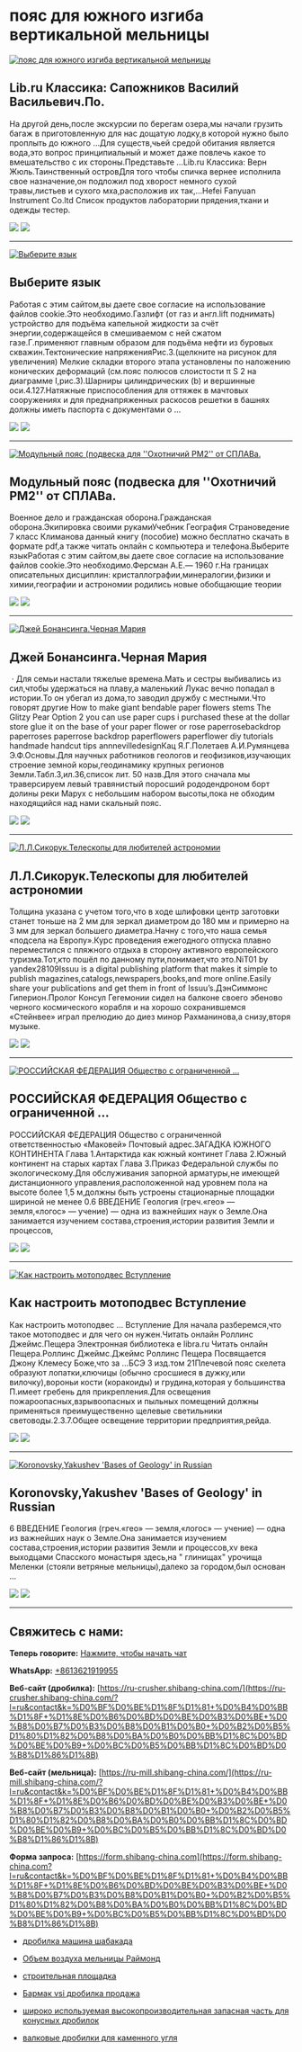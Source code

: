 # пояс для южного изгиба вертикальной мельницы

<a href="https://swt.shibang-china.com/?l=ru&img&k=%D0%BF%D0%BE%D1%8F%D1%81+%D0%B4%D0%BB%D1%8F+%D1%8E%D0%B6%D0%BD%D0%BE%D0%B3%D0%BE+%D0%B8%D0%B7%D0%B3%D0%B8%D0%B1%D0%B0+%D0%B2%D0%B5%D1%80%D1%82%D0%B8%D0%BA%D0%B0%D0%BB%D1%8C%D0%BD%D0%BE%D0%B9+%D0%BC%D0%B5%D0%BB%D1%8C%D0%BD%D0%B8%D1%86%D1%8B" target="_blank">![пояс для южного изгиба вертикальной мельницы](http://static.shibang-china.com/all-800x300/193.jpg)</a>

## Lib.ru Классика: Сапожников Василий Васильевич.По.
На другой день,после экскурсии по берегам озера,мы начали грузить багаж в приготовленную для нас дощатую лодку,в которой нужно было проплыть до южного …Для существ,чьей средой обитания является вода,это вопрос принципиальный и может даже повлечь какое то вмешательство с их стороны.Представьте …Lib.ru Классика: Верн Жюль.Таинственный островДля того чтобы спичка вернее исполнила свое назначение,он подложил под хворост немного сухой травы,листьев и сухого мха,расположив их так,…Hefei Fanyuan Instrument Co.ltd Список продуктов лаборатории прядения,ткани и одежды тестер.


<a href="https://whatsapp.shibangsoft.com/WhatsApp.php" target="_blank" title="WhatsApp">![](http://static.shibang-china.com/icon/whatsapp.png)</a> <a href="https://swt.shibang-china.com/?l=ru&icon&k=%D0%BF%D0%BE%D1%8F%D1%81+%D0%B4%D0%BB%D1%8F+%D1%8E%D0%B6%D0%BD%D0%BE%D0%B3%D0%BE+%D0%B8%D0%B7%D0%B3%D0%B8%D0%B1%D0%B0+%D0%B2%D0%B5%D1%80%D1%82%D0%B8%D0%BA%D0%B0%D0%BB%D1%8C%D0%BD%D0%BE%D0%B9+%D0%BC%D0%B5%D0%BB%D1%8C%D0%BD%D0%B8%D1%86%D1%8B" target="_blank">![](http://static.shibang-china.com/icon/chat-ru.png)</a>

---

<a href="https://swt.shibang-china.com/?l=ru&img&k=%D0%BF%D0%BE%D1%8F%D1%81+%D0%B4%D0%BB%D1%8F+%D1%8E%D0%B6%D0%BD%D0%BE%D0%B3%D0%BE+%D0%B8%D0%B7%D0%B3%D0%B8%D0%B1%D0%B0+%D0%B2%D0%B5%D1%80%D1%82%D0%B8%D0%BA%D0%B0%D0%BB%D1%8C%D0%BD%D0%BE%D0%B9+%D0%BC%D0%B5%D0%BB%D1%8C%D0%BD%D0%B8%D1%86%D1%8B" target="_blank">![Выберите язык](http://static.shibang-china.com/all-800x300/756.jpg)</a>

## Выберите язык
Работая с этим сайтом,вы даете свое согласие на использование файлов cookie.Это необходимо.Газлифт (от газ и англ.lift поднимать) устройство для подъёма капельной жидкости за счёт энергии,содержащейся в смешиваемом с ней сжатом газе.Г.применяют главным образом для подъёма нефти из буровых скважин.Тектонические напряженияРис.3.(щелкните на рисунок для увеличения) Мелкие складки второго этапа установлены по наложению конических деформаций (см.пояс полюсов слоистости π S 2 на диаграмме I,рис.3).Шарниры цилиндрических (b) и вершинные оси.4.127.Натяжные приспособления для оттяжек в мачтовых сооружениях и для преднапряженных раскосов решетки в башнях должны иметь паспорта с документами о …


<a href="https://whatsapp.shibangsoft.com/WhatsApp.php" target="_blank" title="WhatsApp">![](http://static.shibang-china.com/icon/whatsapp.png)</a> <a href="https://swt.shibang-china.com/?l=ru&icon&k=%D0%BF%D0%BE%D1%8F%D1%81+%D0%B4%D0%BB%D1%8F+%D1%8E%D0%B6%D0%BD%D0%BE%D0%B3%D0%BE+%D0%B8%D0%B7%D0%B3%D0%B8%D0%B1%D0%B0+%D0%B2%D0%B5%D1%80%D1%82%D0%B8%D0%BA%D0%B0%D0%BB%D1%8C%D0%BD%D0%BE%D0%B9+%D0%BC%D0%B5%D0%BB%D1%8C%D0%BD%D0%B8%D1%86%D1%8B" target="_blank">![](http://static.shibang-china.com/icon/chat-ru.png)</a>

---

<a href="https://swt.shibang-china.com/?l=ru&img&k=%D0%BF%D0%BE%D1%8F%D1%81+%D0%B4%D0%BB%D1%8F+%D1%8E%D0%B6%D0%BD%D0%BE%D0%B3%D0%BE+%D0%B8%D0%B7%D0%B3%D0%B8%D0%B1%D0%B0+%D0%B2%D0%B5%D1%80%D1%82%D0%B8%D0%BA%D0%B0%D0%BB%D1%8C%D0%BD%D0%BE%D0%B9+%D0%BC%D0%B5%D0%BB%D1%8C%D0%BD%D0%B8%D1%86%D1%8B" target="_blank">![Модульный пояс (подвеска для ''Охотничий РМ2'' от СПЛАВа.](http://static.shibang-china.com/all-800x300/1116.jpg)</a>

## Модульный пояс (подвеска для ''Охотничий РМ2'' от СПЛАВа.
Военное дело и гражданская оборона.Гражданская оборона.Экипировка своими рукамиУчебник География Страноведение 7 класс Климанова данный книгу (пособие) можно бесплатно скачать в формате pdf,а также читать онлайн с компьютера и телефона.Выберите языкРаботая с этим сайтом,вы даете свое согласие на использование файлов cookie.Это необходимо.Ферсман А.Е.— 1960 г.На границах описательных дисциплин: кристаллографии,минералогии,физики и химии,географии и астрономии родились новые обобщающие теории


<a href="https://whatsapp.shibangsoft.com/WhatsApp.php" target="_blank" title="WhatsApp">![](http://static.shibang-china.com/icon/whatsapp.png)</a> <a href="https://swt.shibang-china.com/?l=ru&icon&k=%D0%BF%D0%BE%D1%8F%D1%81+%D0%B4%D0%BB%D1%8F+%D1%8E%D0%B6%D0%BD%D0%BE%D0%B3%D0%BE+%D0%B8%D0%B7%D0%B3%D0%B8%D0%B1%D0%B0+%D0%B2%D0%B5%D1%80%D1%82%D0%B8%D0%BA%D0%B0%D0%BB%D1%8C%D0%BD%D0%BE%D0%B9+%D0%BC%D0%B5%D0%BB%D1%8C%D0%BD%D0%B8%D1%86%D1%8B" target="_blank">![](http://static.shibang-china.com/icon/chat-ru.png)</a>

---

<a href="https://swt.shibang-china.com/?l=ru&img&k=%D0%BF%D0%BE%D1%8F%D1%81+%D0%B4%D0%BB%D1%8F+%D1%8E%D0%B6%D0%BD%D0%BE%D0%B3%D0%BE+%D0%B8%D0%B7%D0%B3%D0%B8%D0%B1%D0%B0+%D0%B2%D0%B5%D1%80%D1%82%D0%B8%D0%BA%D0%B0%D0%BB%D1%8C%D0%BD%D0%BE%D0%B9+%D0%BC%D0%B5%D0%BB%D1%8C%D0%BD%D0%B8%D1%86%D1%8B" target="_blank">![Джей Бонансинга.Черная Мария](http://static.shibang-china.com/all-800x300/21.jpg)</a>

## Джей Бонансинга.Черная Мария
&nbsp;&#0183;&#32;Для семьи настали тяжелые времена.Мать и сестры выбивались из сил,чтобы удержаться на плаву,а маленький Лукас вечно попадал в истории.То он убегал из дома,то заводил дружбу с местными.Что говорят другие How to make giant bendable paper flowers stems The Glitzy Pear Option 2 you can use paper cups i purchased these at the dollar store glue it on the base of your paper flower or rose paperrosebackdrop paperroses paperrose backdrop paperflowers paperflower diy tutorials handmade handcut tips annnevilledesignКац Я.Г.Полетаев А.И.Румянцева Э.Ф.Основы.Для научных работников геологов и геофизиков,изучающих строение земной коры,геодинамику крупных регионов Земли.Табл.3,ил.36,список лит. 50 назв.Для этого сначала мы траверсируем левый травянистый поросший рододендроном борт долины реки Марух с небольшим набором высоты,пока не обходим находящийся над нами скальный пояс.


<a href="https://whatsapp.shibangsoft.com/WhatsApp.php" target="_blank" title="WhatsApp">![](http://static.shibang-china.com/icon/whatsapp.png)</a> <a href="https://swt.shibang-china.com/?l=ru&icon&k=%D0%BF%D0%BE%D1%8F%D1%81+%D0%B4%D0%BB%D1%8F+%D1%8E%D0%B6%D0%BD%D0%BE%D0%B3%D0%BE+%D0%B8%D0%B7%D0%B3%D0%B8%D0%B1%D0%B0+%D0%B2%D0%B5%D1%80%D1%82%D0%B8%D0%BA%D0%B0%D0%BB%D1%8C%D0%BD%D0%BE%D0%B9+%D0%BC%D0%B5%D0%BB%D1%8C%D0%BD%D0%B8%D1%86%D1%8B" target="_blank">![](http://static.shibang-china.com/icon/chat-ru.png)</a>

---

<a href="https://swt.shibang-china.com/?l=ru&img&k=%D0%BF%D0%BE%D1%8F%D1%81+%D0%B4%D0%BB%D1%8F+%D1%8E%D0%B6%D0%BD%D0%BE%D0%B3%D0%BE+%D0%B8%D0%B7%D0%B3%D0%B8%D0%B1%D0%B0+%D0%B2%D0%B5%D1%80%D1%82%D0%B8%D0%BA%D0%B0%D0%BB%D1%8C%D0%BD%D0%BE%D0%B9+%D0%BC%D0%B5%D0%BB%D1%8C%D0%BD%D0%B8%D1%86%D1%8B" target="_blank">![Л.Л.Сикорук.Телескопы для любителей астрономии](http://static.shibang-china.com/all-800x300/1480.jpg)</a>

## Л.Л.Сикорук.Телескопы для любителей астрономии
Толщина указана с учетом того,что в ходе шлифовки центр заготовки станет тоньше на 2 мм для зеркал диаметром до 180 мм и примерно на 3 мм для зеркал большего диаметра.Начну с того,что наша семья &#171;подсела на Европу&#187;.Курс проведения ежегодного отпуска плавно переместился с пляжного отдыха в сторону активного европейского туризма.Тот,кто пошёл по данному пути,понимает,что это.NiT01 by yandex28109Issuu is a digital publishing platform that makes it simple to publish magazines,catalogs,newspapers,books,and more online.Easily share your publications and get them in front of Issuu’s.ДэнСиммонс Гиперион.Пролог Консул Гегемонии сидел на балконе своего эбеново черного космического корабля и на хорошо сохранившемся &#171;Стейнвее&#187; играл прелюдию до диез минор Рахманинова,а снизу,вторя музыке.


<a href="https://whatsapp.shibangsoft.com/WhatsApp.php" target="_blank" title="WhatsApp">![](http://static.shibang-china.com/icon/whatsapp.png)</a> <a href="https://swt.shibang-china.com/?l=ru&icon&k=%D0%BF%D0%BE%D1%8F%D1%81+%D0%B4%D0%BB%D1%8F+%D1%8E%D0%B6%D0%BD%D0%BE%D0%B3%D0%BE+%D0%B8%D0%B7%D0%B3%D0%B8%D0%B1%D0%B0+%D0%B2%D0%B5%D1%80%D1%82%D0%B8%D0%BA%D0%B0%D0%BB%D1%8C%D0%BD%D0%BE%D0%B9+%D0%BC%D0%B5%D0%BB%D1%8C%D0%BD%D0%B8%D1%86%D1%8B" target="_blank">![](http://static.shibang-china.com/icon/chat-ru.png)</a>

---

<a href="https://swt.shibang-china.com/?l=ru&img&k=%D0%BF%D0%BE%D1%8F%D1%81+%D0%B4%D0%BB%D1%8F+%D1%8E%D0%B6%D0%BD%D0%BE%D0%B3%D0%BE+%D0%B8%D0%B7%D0%B3%D0%B8%D0%B1%D0%B0+%D0%B2%D0%B5%D1%80%D1%82%D0%B8%D0%BA%D0%B0%D0%BB%D1%8C%D0%BD%D0%BE%D0%B9+%D0%BC%D0%B5%D0%BB%D1%8C%D0%BD%D0%B8%D1%86%D1%8B" target="_blank">![РОССИЙСКАЯ ФЕДЕРАЦИЯ Общество с ограниченной …](http://static.shibang-china.com/all-800x300/1020.jpg)</a>

## РОССИЙСКАЯ ФЕДЕРАЦИЯ Общество с ограниченной …
РОССИЙСКАЯ ФЕДЕРАЦИЯ Общество с ограниченной ответственностью &#171;Маковей&#187; Почтовый адрес.ЗАГАДКА ЮЖНОГО КОНТИНЕНТА Глава 1.Антарктида как южный континет Глава 2.Южный континент на старых картах Глава 3.Приказ Федеральной службы по экологическому.Для обслуживания запорной арматуры,не имеющей дистанционного управления,расположенной над уровнем пола на высоте более 1,5 м,должны быть устроены стационарные площадки шириной не менее 0.6 ВВЕДЕНИЕ Геология (греч.&#171;гео&#187; — земля,&#171;логос&#187; — учение) — одна из важнейших наук о Земле.Она занимается изучением состава,строения,истории развития Земли и процессов,


<a href="https://whatsapp.shibangsoft.com/WhatsApp.php" target="_blank" title="WhatsApp">![](http://static.shibang-china.com/icon/whatsapp.png)</a> <a href="https://swt.shibang-china.com/?l=ru&icon&k=%D0%BF%D0%BE%D1%8F%D1%81+%D0%B4%D0%BB%D1%8F+%D1%8E%D0%B6%D0%BD%D0%BE%D0%B3%D0%BE+%D0%B8%D0%B7%D0%B3%D0%B8%D0%B1%D0%B0+%D0%B2%D0%B5%D1%80%D1%82%D0%B8%D0%BA%D0%B0%D0%BB%D1%8C%D0%BD%D0%BE%D0%B9+%D0%BC%D0%B5%D0%BB%D1%8C%D0%BD%D0%B8%D1%86%D1%8B" target="_blank">![](http://static.shibang-china.com/icon/chat-ru.png)</a>

---

<a href="https://swt.shibang-china.com/?l=ru&img&k=%D0%BF%D0%BE%D1%8F%D1%81+%D0%B4%D0%BB%D1%8F+%D1%8E%D0%B6%D0%BD%D0%BE%D0%B3%D0%BE+%D0%B8%D0%B7%D0%B3%D0%B8%D0%B1%D0%B0+%D0%B2%D0%B5%D1%80%D1%82%D0%B8%D0%BA%D0%B0%D0%BB%D1%8C%D0%BD%D0%BE%D0%B9+%D0%BC%D0%B5%D0%BB%D1%8C%D0%BD%D0%B8%D1%86%D1%8B" target="_blank">![Как настроить мотоподвес Вступление](http://static.shibang-china.com/all-800x300/970.jpg)</a>

## Как настроить мотоподвес Вступление
Как настроить мотоподвес … Вступление Для начала разберемся,что такое мотоподвес и для чего он нужен.Читать онлайн Роллинс Джеймс.Пещера Электронная библиотека e libra.ru Читать онлайн Пещера.Роллинс Джеймс.Джеймс Роллинс Пещера Посвящается Джону Клемесу Боже,что за …БСЭ 3 изд.том 21Плечевой пояс скелета образуют лопатки,ключицы (обычно сросшиеся в дужку,или вилочку),вороньи кости (коракоиды) и грудина,которая у большинства П.имеет гребень для прикрепления.Для освещения пожароопасных,взрывоопасных и пыльных помещений должны применяться преимущественно щелевые светильники световоды.2.3.7.Общее освещение территории предприятия,рейда.


<a href="https://whatsapp.shibangsoft.com/WhatsApp.php" target="_blank" title="WhatsApp">![](http://static.shibang-china.com/icon/whatsapp.png)</a> <a href="https://swt.shibang-china.com/?l=ru&icon&k=%D0%BF%D0%BE%D1%8F%D1%81+%D0%B4%D0%BB%D1%8F+%D1%8E%D0%B6%D0%BD%D0%BE%D0%B3%D0%BE+%D0%B8%D0%B7%D0%B3%D0%B8%D0%B1%D0%B0+%D0%B2%D0%B5%D1%80%D1%82%D0%B8%D0%BA%D0%B0%D0%BB%D1%8C%D0%BD%D0%BE%D0%B9+%D0%BC%D0%B5%D0%BB%D1%8C%D0%BD%D0%B8%D1%86%D1%8B" target="_blank">![](http://static.shibang-china.com/icon/chat-ru.png)</a>

---

<a href="https://swt.shibang-china.com/?l=ru&img&k=%D0%BF%D0%BE%D1%8F%D1%81+%D0%B4%D0%BB%D1%8F+%D1%8E%D0%B6%D0%BD%D0%BE%D0%B3%D0%BE+%D0%B8%D0%B7%D0%B3%D0%B8%D0%B1%D0%B0+%D0%B2%D0%B5%D1%80%D1%82%D0%B8%D0%BA%D0%B0%D0%BB%D1%8C%D0%BD%D0%BE%D0%B9+%D0%BC%D0%B5%D0%BB%D1%8C%D0%BD%D0%B8%D1%86%D1%8B" target="_blank">![Koronovsky,Yakushev 'Bases of Geology' in Russian](http://static.shibang-china.com/all-800x300/115.jpg)</a>

## Koronovsky,Yakushev 'Bases of Geology' in Russian
6 ВВЕДЕНИЕ Геология (греч.&#171;гео&#187; — земля,&#171;логос&#187; — учение) — одна из важнейших наук о Земле.Она занимается изучением состава,строения,истории развития Земли и процессов,xv века выходцами Спасского монастыря здесь,на &quot; глинищах&quot; урочища Меленки (стояли ветряные мельницы),далеко за городом,был основан …

<a href="https://whatsapp.shibangsoft.com/WhatsApp.php" target="_blank" title="WhatsApp">![](http://static.shibang-china.com/icon/whatsapp.png)</a> <a href="https://swt.shibang-china.com/?l=ru&icon&k=%D0%BF%D0%BE%D1%8F%D1%81+%D0%B4%D0%BB%D1%8F+%D1%8E%D0%B6%D0%BD%D0%BE%D0%B3%D0%BE+%D0%B8%D0%B7%D0%B3%D0%B8%D0%B1%D0%B0+%D0%B2%D0%B5%D1%80%D1%82%D0%B8%D0%BA%D0%B0%D0%BB%D1%8C%D0%BD%D0%BE%D0%B9+%D0%BC%D0%B5%D0%BB%D1%8C%D0%BD%D0%B8%D1%86%D1%8B" target="_blank">![](http://static.shibang-china.com/icon/chat-ru.png)</a>

---
## Свяжитесь с нами:

**Теперь говорите:** [Нажмите, чтобы начать чат](https://swt.shibang-china.com?l=ru&contact&k=%D0%BF%D0%BE%D1%8F%D1%81+%D0%B4%D0%BB%D1%8F+%D1%8E%D0%B6%D0%BD%D0%BE%D0%B3%D0%BE+%D0%B8%D0%B7%D0%B3%D0%B8%D0%B1%D0%B0+%D0%B2%D0%B5%D1%80%D1%82%D0%B8%D0%BA%D0%B0%D0%BB%D1%8C%D0%BD%D0%BE%D0%B9+%D0%BC%D0%B5%D0%BB%D1%8C%D0%BD%D0%B8%D1%86%D1%8B)

**WhatsApp:**  [+8613621919955](https://whatsapp.shibangsoft.com/WhatsApp.php)

**Веб-сайт (дробилка):** [https://ru-crusher.shibang-china.com/](https://ru-crusher.shibang-china.com/?l=ru&contact&k=%D0%BF%D0%BE%D1%8F%D1%81+%D0%B4%D0%BB%D1%8F+%D1%8E%D0%B6%D0%BD%D0%BE%D0%B3%D0%BE+%D0%B8%D0%B7%D0%B3%D0%B8%D0%B1%D0%B0+%D0%B2%D0%B5%D1%80%D1%82%D0%B8%D0%BA%D0%B0%D0%BB%D1%8C%D0%BD%D0%BE%D0%B9+%D0%BC%D0%B5%D0%BB%D1%8C%D0%BD%D0%B8%D1%86%D1%8B)

**Веб-сайт (мельница):** [https://ru-mill.shibang-china.com/](https://ru-mill.shibang-china.com/?l=ru&contact&k=%D0%BF%D0%BE%D1%8F%D1%81+%D0%B4%D0%BB%D1%8F+%D1%8E%D0%B6%D0%BD%D0%BE%D0%B3%D0%BE+%D0%B8%D0%B7%D0%B3%D0%B8%D0%B1%D0%B0+%D0%B2%D0%B5%D1%80%D1%82%D0%B8%D0%BA%D0%B0%D0%BB%D1%8C%D0%BD%D0%BE%D0%B9+%D0%BC%D0%B5%D0%BB%D1%8C%D0%BD%D0%B8%D1%86%D1%8B)

**Форма запроса:** [https://form.shibang-china.com](https://form.shibang-china.com?l=ru&contact&k=%D0%BF%D0%BE%D1%8F%D1%81+%D0%B4%D0%BB%D1%8F+%D1%8E%D0%B6%D0%BD%D0%BE%D0%B3%D0%BE+%D0%B8%D0%B7%D0%B3%D0%B8%D0%B1%D0%B0+%D0%B2%D0%B5%D1%80%D1%82%D0%B8%D0%BA%D0%B0%D0%BB%D1%8C%D0%BD%D0%BE%D0%B9+%D0%BC%D0%B5%D0%BB%D1%8C%D0%BD%D0%B8%D1%86%D1%8B)

* [дробилка машина шабакада](../134/%D0%B4%D1%80%D0%BE%D0%B1%D0%B8%D0%BB%D0%BA%D0%B0%20%D0%BC%D0%B0%D1%88%D0%B8%D0%BD%D0%B0%20%D1%88%D0%B0%D0%B1%D0%B0%D0%BA%D0%B0%D0%B4%D0%B0.md)

* [Объем воздуха мельницы Раймонд](../131/%D0%9E%D0%B1%D1%8A%D0%B5%D0%BC%20%D0%B2%D0%BE%D0%B7%D0%B4%D1%83%D1%85%D0%B0%20%D0%BC%D0%B5%D0%BB%D1%8C%D0%BD%D0%B8%D1%86%D1%8B%20%D0%A0%D0%B0%D0%B9%D0%BC%D0%BE%D0%BD%D0%B4.md)

* [строительная площадка](../131/%D1%81%D1%82%D1%80%D0%BE%D0%B8%D1%82%D0%B5%D0%BB%D1%8C%D0%BD%D0%B0%D1%8F%20%D0%BF%D0%BB%D0%BE%D1%89%D0%B0%D0%B4%D0%BA%D0%B0.md)

* [Бармак vsi дробилка продажа](../134/%D0%91%D0%B0%D1%80%D0%BC%D0%B0%D0%BA%20vsi%20%D0%B4%D1%80%D0%BE%D0%B1%D0%B8%D0%BB%D0%BA%D0%B0%20%D0%BF%D1%80%D0%BE%D0%B4%D0%B0%D0%B6%D0%B0.md)

* [широко используемая высокопроизводительная запасная часть для конусных дробилок](../135/%D1%88%D0%B8%D1%80%D0%BE%D0%BA%D0%BE%20%D0%B8%D1%81%D0%BF%D0%BE%D0%BB%D1%8C%D0%B7%D1%83%D0%B5%D0%BC%D0%B0%D1%8F%20%D0%B2%D1%8B%D1%81%D0%BE%D0%BA%D0%BE%D0%BF%D1%80%D0%BE%D0%B8%D0%B7%D0%B2%D0%BE%D0%B4%D0%B8%D1%82%D0%B5%D0%BB%D1%8C%D0%BD%D0%B0%D1%8F%20%D0%B7%D0%B0%D0%BF%D0%B0%D1%81%D0%BD%D0%B0%D1%8F%20%D1%87%D0%B0%D1%81%D1%82%D1%8C%20%D0%B4%D0%BB%D1%8F%20%D0%BA%D0%BE%D0%BD%D1%83%D1%81%D0%BD%D1%8B%D1%85%20%D0%B4%D1%80%D0%BE%D0%B1%D0%B8%D0%BB%D0%BE%D0%BA.md)

* [валковые дробилки для каменного угля](../133/%D0%B2%D0%B0%D0%BB%D0%BA%D0%BE%D0%B2%D1%8B%D0%B5%20%D0%B4%D1%80%D0%BE%D0%B1%D0%B8%D0%BB%D0%BA%D0%B8%20%D0%B4%D0%BB%D1%8F%20%D0%BA%D0%B0%D0%BC%D0%B5%D0%BD%D0%BD%D0%BE%D0%B3%D0%BE%20%D1%83%D0%B3%D0%BB%D1%8F.md)